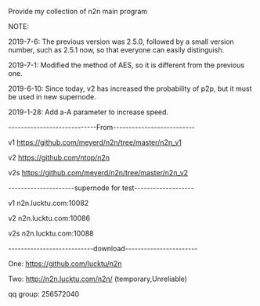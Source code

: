 Provide my collection of n2n main program

NOTE:

2019-7-6: The previous version was 2.5.0, followed by a small version number, such as 2.5.1 now, so that everyone can easily distinguish.

2019-7-1: Modified the method of AES, so it is different from the previous one.

2019-6-10: Since today, v2 has increased the probability of p2p, but it must be used in new supernode.

2019-1-28: Add a-A parameter to increase speed.

----------------------------From--------------------------

v1   https://github.com/meyerd/n2n/tree/master/n2n_v1

v2   https://github.com/ntop/n2n

v2s  https://github.com/meyerd/n2n/tree/master/n2n_v2

---------------------supernode for test-------------------

v1  n2n.lucktu.com:10082

v2  n2n.lucktu.com:10086

v2s n2n.lucktu.com:10088

---------------------------download-----------------------

One: https://github.com/lucktu/n2n

Two: http://n2n.lucktu.com/n2n/     (temporary,Unreliable)

qq group: 256572040
